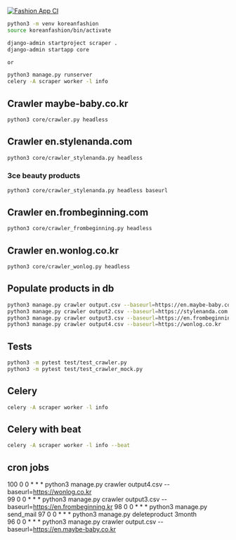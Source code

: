 [![Fashion App CI](https://github.com/delitamakanda/koreanfashion/actions/workflows/django.yml/badge.svg?branch=main&event=push)](https://github.com/delitamakanda/koreanfashion/actions/workflows/django.yml)

```bash
python3 -m venv koreanfashion
source koreanfashion/bin/activate

django-admin startproject scraper .
django-admin startapp core

or 

python3 manage.py runserver
celery -A scraper worker -l info
```

## Crawler maybe-baby.co.kr
```bash
python3 core/crawler.py headless
```

## Crawler en.stylenanda.com
```bash
python3 core/crawler_stylenanda.py headless
```

### 3ce beauty products
```bash
python3 core/crawler_stylenanda.py headless baseurl
```

## Crawler en.frombeginning.com
```bash
python3 core/crawler_frombeginning.py headless
```

## Crawler en.wonlog.co.kr
```bash
python3 core/crawler_wonlog.py headless
```

## Populate products in db
```bash
python3 manage.py crawler output.csv --baseurl=https://en.maybe-baby.co.kr
python3 manage.py crawler output2.csv --baseurl=https://stylenanda.com
python3 manage.py crawler output3.csv --baseurl=https://en.frombeginning.kr
python3 manage.py crawler output4.csv --baseurl=https://wonlog.co.kr
```

## Tests
```bash
python3 -m pytest test/test_crawler.py
python3 -m pytest test/test_crawler_mock.py
```

## Celery
```bash
celery -A scraper worker -l info
```

## Celery with beat
```bash
celery -A scraper worker -l info --beat
```


## cron jobs
100	0 0 * * *	python3 manage.py crawler output4.csv --baseurl=https://wonlog.co.kr	
99	0 0 * * *	python3 manage.py crawler output3.csv --baseurl=https://en.frombeginning.kr	
98	0 0 * * *	python3 manage.py send_mail	
97	0 0 * * *	python3 manage.py deleteproduct 3month	
96	0 0 * * *	python3 manage.py crawler output.csv --baseurl=https://en.maybe-baby.co.kr